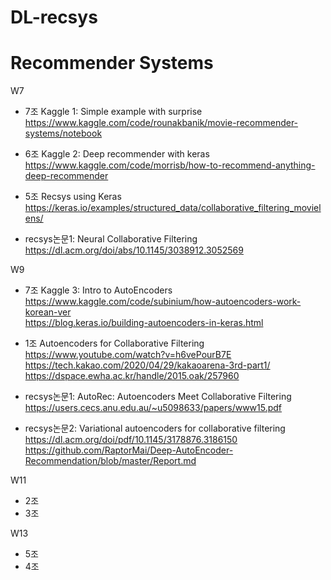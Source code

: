 # DL-recsys
# Recommender Systems  
W7   
- 7조 Kaggle 1: Simple example with surprise           
  https://www.kaggle.com/code/rounakbanik/movie-recommender-systems/notebook  
- 6조 Kaggle 2: Deep recommender with keras           
  https://www.kaggle.com/code/morrisb/how-to-recommend-anything-deep-recommender  
- 5조 Recsys using Keras           
  https://keras.io/examples/structured_data/collaborative_filtering_movielens/    
     
- recsys논문1: Neural Collaborative Filtering           
  https://dl.acm.org/doi/abs/10.1145/3038912.3052569  
  
W9  
- 7조 Kaggle 3: Intro to AutoEncoders           
  https://www.kaggle.com/code/subinium/how-autoencoders-work-korean-ver                                 
  https://blog.keras.io/building-autoencoders-in-keras.html

- 1조 Autoencoders for Collaborative Filtering           
  https://www.youtube.com/watch?v=h6vePourB7E           
  https://tech.kakao.com/2020/04/29/kakaoarena-3rd-part1/                                 
  https://dspace.ewha.ac.kr/handle/2015.oak/257960                      

- recsys논문1: AutoRec: Autoencoders Meet Collaborative Filtering           
  https://users.cecs.anu.edu.au/~u5098633/papers/www15.pdf
- recsys논문2: Variational autoencoders for collaborative filtering           
  https://dl.acm.org/doi/pdf/10.1145/3178876.3186150                      
  https://github.com/RaptorMai/Deep-AutoEncoder-Recommendation/blob/master/Report.md
  
W11  
- 2조   
- 3조  
  
W13  
- 5조  
- 4조   




